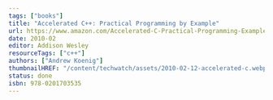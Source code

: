 ```yaml
---
tags: ["books"]
title: "Accelerated C++: Practical Programming by Example"
url: https://www.amazon.com/Accelerated-C-Practical-Programming-Example/dp/020170353X
date: 2010-02
editor: Addison Wesley
resourceTags: ["c++"]
authors: ["Andrew Koenig"]
thumbnailHREF: "/content/techwatch/assets/2010-02-12-accelerated-c.webp"
status: done
isbn: 978-0201703535
---
```

